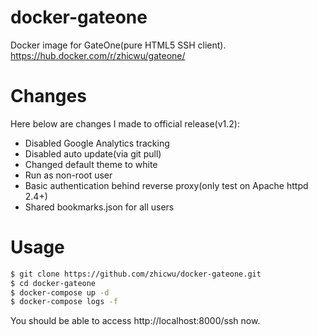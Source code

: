 # docker-gateone
Docker image for GateOne(pure HTML5 SSH client). https://hub.docker.com/r/zhicwu/gateone/

# Changes
Here below are changes I made to official release(v1.2):
* Disabled Google Analytics tracking
* Disabled auto update(via git pull)
* Changed default theme to white
* Run as non-root user
* Basic authentication behind reverse proxy(only test on Apache httpd 2.4+)
* Shared bookmarks.json for all users

# Usage
```bash
$ git clone https://github.com/zhicwu/docker-gateone.git
$ cd docker-gateone
$ docker-compose up -d
$ docker-compose logs -f
```
You should be able to access http://localhost:8000/ssh now.
